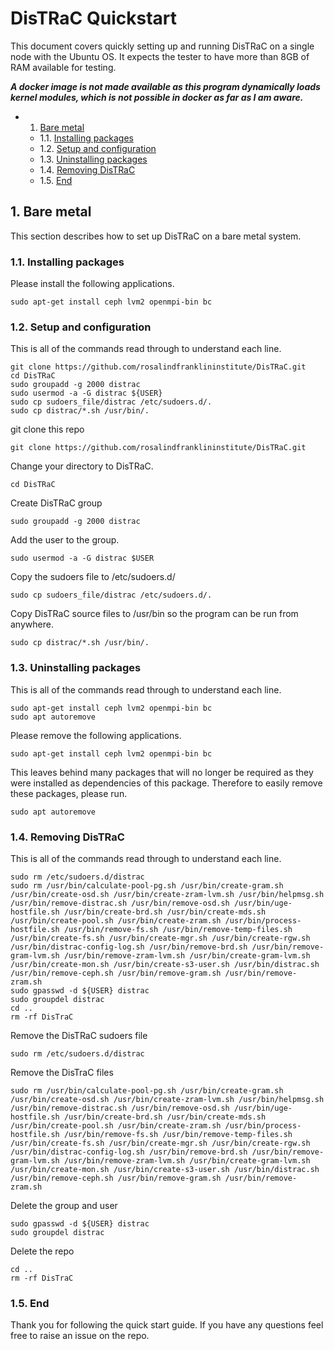 # DisTRaC Quickstart

This document covers quickly setting up and running DisTRaC on a single node with the Ubuntu OS. It expects the tester to have more than 8GB of RAM available for testing.

***A docker image is not made available as this program dynamically loads kernel modules, which is not possible in docker as far as I am aware.***

<!-- vscode-markdown-toc -->
* 1. [Bare metal](#Baremetal)
	* 1.1. [Installing packages](#Installingpackages)
	* 1.2. [Setup and configuration](#Setupandconfiguration)
	* 1.3. [Uninstalling packages](#Uninstallingpackages)
	* 1.4. [Removing DisTRaC](#RemovingDisTRaC)
	* 1.5. [End](#End)

<!-- vscode-markdown-toc-config
	numbering=true
	autoSave=true
	/vscode-markdown-toc-config -->
<!-- /vscode-markdown-toc -->
##  1. <a name='Baremetal'></a>Bare metal
This section describes how to set up DisTRaC on a bare metal system.

###  1.1. <a name='Installingpackages'></a>Installing packages 

Please install the following applications. 

```
sudo apt-get install ceph lvm2 openmpi-bin bc
```

###  1.2. <a name='Setupandconfiguration'></a>Setup and configuration
This is all of the commands read through to understand each line.
```
git clone https://github.com/rosalindfranklininstitute/DisTRaC.git
cd DisTRaC
sudo groupadd -g 2000 distrac
sudo usermod -a -G distrac ${USER}
sudo cp sudoers_file/distrac /etc/sudoers.d/.
sudo cp distrac/*.sh /usr/bin/.
```

git clone this repo 

```
git clone https://github.com/rosalindfranklininstitute/DisTRaC.git
```

Change your directory to DisTRaC. 

```
cd DisTRaC
```

Create DisTRaC group 

```
sudo groupadd -g 2000 distrac
```

Add the user to the group.

```
sudo usermod -a -G distrac $USER
```

Copy the sudoers file to /etc/sudoers.d/

```
sudo cp sudoers_file/distrac /etc/sudoers.d/.
```

Copy DisTRaC source files to /usr/bin so the program can be run from anywhere.

```
sudo cp distrac/*.sh /usr/bin/.
```

###  1.3. <a name='Uninstallingpackages'></a>Uninstalling packages

This is all of the commands read through to understand each line.
```
sudo apt-get install ceph lvm2 openmpi-bin bc
sudo apt autoremove
```

Please remove the following applications. 

```
sudo apt-get install ceph lvm2 openmpi-bin bc
```

This leaves behind many packages that will no longer be required as they were installed as dependencies of this package. Therefore to easily remove these packages, please run.

```
sudo apt autoremove
```

###  1.4. <a name='RemovingDisTRaC'></a>Removing DisTRaC
This is all of the commands read through to understand each line.
```
sudo rm /etc/sudoers.d/distrac
sudo rm /usr/bin/calculate-pool-pg.sh /usr/bin/create-gram.sh /usr/bin/create-osd.sh /usr/bin/create-zram-lvm.sh /usr/bin/helpmsg.sh /usr/bin/remove-distrac.sh /usr/bin/remove-osd.sh /usr/bin/uge-hostfile.sh /usr/bin/create-brd.sh /usr/bin/create-mds.sh /usr/bin/create-pool.sh /usr/bin/create-zram.sh /usr/bin/process-hostfile.sh /usr/bin/remove-fs.sh /usr/bin/remove-temp-files.sh /usr/bin/create-fs.sh /usr/bin/create-mgr.sh /usr/bin/create-rgw.sh /usr/bin/distrac-config-log.sh /usr/bin/remove-brd.sh /usr/bin/remove-gram-lvm.sh /usr/bin/remove-zram-lvm.sh /usr/bin/create-gram-lvm.sh /usr/bin/create-mon.sh /usr/bin/create-s3-user.sh /usr/bin/distrac.sh /usr/bin/remove-ceph.sh /usr/bin/remove-gram.sh /usr/bin/remove-zram.sh
sudo gpasswd -d ${USER} distrac
sudo groupdel distrac
cd ..
rm -rf DisTraC
```
Remove the DisTRaC sudoers file
```
sudo rm /etc/sudoers.d/distrac
```
Remove the DisTraC files
```
sudo rm /usr/bin/calculate-pool-pg.sh /usr/bin/create-gram.sh /usr/bin/create-osd.sh /usr/bin/create-zram-lvm.sh /usr/bin/helpmsg.sh /usr/bin/remove-distrac.sh /usr/bin/remove-osd.sh /usr/bin/uge-hostfile.sh /usr/bin/create-brd.sh /usr/bin/create-mds.sh /usr/bin/create-pool.sh /usr/bin/create-zram.sh /usr/bin/process-hostfile.sh /usr/bin/remove-fs.sh /usr/bin/remove-temp-files.sh /usr/bin/create-fs.sh /usr/bin/create-mgr.sh /usr/bin/create-rgw.sh /usr/bin/distrac-config-log.sh /usr/bin/remove-brd.sh /usr/bin/remove-gram-lvm.sh /usr/bin/remove-zram-lvm.sh /usr/bin/create-gram-lvm.sh /usr/bin/create-mon.sh /usr/bin/create-s3-user.sh /usr/bin/distrac.sh /usr/bin/remove-ceph.sh /usr/bin/remove-gram.sh /usr/bin/remove-zram.sh
```

Delete the group and user
```
sudo gpasswd -d ${USER} distrac
sudo groupdel distrac
```
Delete the repo
```
cd ..
rm -rf DisTraC
```

###  1.5. <a name='End'></a>End

Thank you for following the quick start guide. If you have any questions feel free to raise an issue on the repo.
